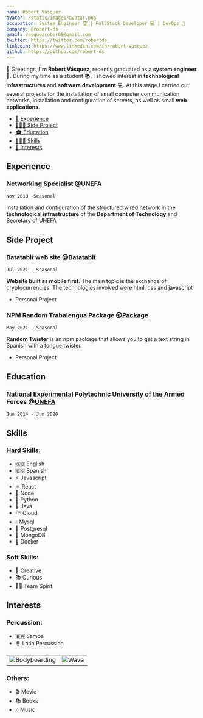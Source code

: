 ```yaml
---
name: Robert Vásquez
avatar: /static/images/avatar.png
occupation: System Engineer 🏆 | FullStack Developer 💻 | DevOps 🚀
company: @robert-ds
email: vasquezrober09@gmail.com
twitter: https://twitter.com/robertds_
linkedin: https://www.linkedin.com/in/robert-vasquez
github: https://github.com/robert-ds
---
```


👋 Greetings, **I'm Robert Vásquez**, recently graduated as a **system engineer** 🚀. During my time as a student 📚, I showed interest in **technological infrastructures** and **software development** 💻. At this stage I carried out several projects for the installation of small computer communication networks, installation and configuration of servers, as well as small **web applications**.

- [💼 Experience](#experience)
- [🧑🏻‍💻 Side Project](#side-project)
- [🎓 Education](#education)
- [🤹🏼‍♂️ Skills](#skills)
- [🏐 Interests](#interests)

## Experience

### Networking Specialist **@UNEFA**

`Nov 2018 -Seasonal`

Installation and configuration of the structured wired network in the **technological infrastructure** of the **Department of Technology** and Secretary of UNEFA

## Side Project

### Batatabit web site @[Batatabit](https://github.com/robert-ds/Batatabit)

`Jul 2021 - Seasonal`

**Website built as mobile first**. The main topic is the exchange of cryptocurrencies.
The technologies involved were html, css and javascript

- Personal Project

### NPM Random Trabalengua Package @[Package](https://github.com/robert-ds/npm-random-trabalengua)

`May 2021 - Seasonal`

**Random Twister** is an npm package that allows you to get a text string in Spanish with a tongue twister.

- Personal Project
## Education

### National Experimental Polytechnic University of the Armed Forces @[UNEFA](https://www.https://www.unefa.edu.ve/)

`Jun 2014 - Jun 2020`

## Skills

### Hard Skills:

- 🇬🇧 English
- 🇪🇸 Spanish
- ⚡  Javascript
- ⚛  React
- 💚 Node
- 🐍 Python
- 🍵 Java
- ⛅ Cloud
- 💧 Mysql
- 🐘 Postgresql
- 🌱 MongoDB
- 🐳 Docker

### Soft Skills:

- 🎨 Creative
- 📚 Curious
- 🤝🏼 Team Spirit

## Interests

### Percussion:

- 🇧🇷 Samba
- 🪘 Latin Percussion

|                                                       |                                         |
| ----------------------------------------------------- | --------------------------------------- |
| ![Bodyboarding](/static/images/samba.png) | ![Wave](/static/images/latin-percussion.png) |

### Others:

- 🎬 Movie
- 📚 Books
- 🎶 Music

